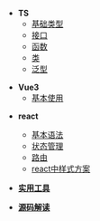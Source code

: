 * **TS**
  * [基础类型](learn_ts/基础类型)
  * [接口](learn_ts/接口)
  * [函数](learn_ts/函数)
  * [类](learn_ts/类)
  * [泛型](learn_ts/泛型)

<!-- * **GO语言**
  * [基本类型](learn_go/基本类型) -->
* **Vue3**
  * [基本使用](learn_vue3/guid.md)

<!-- * **Vite**
* **Vue3+ts** -->

<!-- * **golang**
  * [基本语法](learn_go/基本语法) -->

* **react**
  * [基本语法](learn_react/基本语法)
  * [状态管理](learn_react/redux)
  * [路由](learn_react/react-router)
  * [react中样式方案](learn_react/react中样式方案)

* [**实用工具**](work_note/tool)
* [**源码解读**](learn_vue3/源码解读.md)

